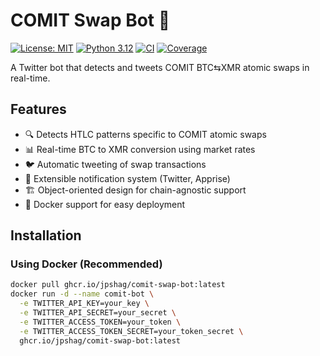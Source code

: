 # COMIT Swap Bot 🤖

[![License: MIT](https://img.shields.io/badge/License-MIT-yellow.svg)](https://opensource.org/licenses/MIT)
[![Python 3.12](https://img.shields.io/badge/python-3.12-blue.svg)](https://www.python.org/downloads/)
[![CI](https://github.com/JPShag/comit-swap-bot/actions/workflows/ci.yml/badge.svg)](https://github.com/JPShag/comit-swap-bot/actions/workflows/ci.yml)
[![Coverage](https://img.shields.io/badge/coverage-85%25-green.svg)]()

A Twitter bot that detects and tweets COMIT BTC⇆XMR atomic swaps in real-time.

## Features

- 🔍 Detects HTLC patterns specific to COMIT atomic swaps
- 📊 Real-time BTC to XMR conversion using market rates
- 🐦 Automatic tweeting of swap transactions
- 🔌 Extensible notification system (Twitter, Apprise)
- 🏗️ Object-oriented design for chain-agnostic support
- 🚀 Docker support for easy deployment

## Installation

### Using Docker (Recommended)

```bash
docker pull ghcr.io/jpshag/comit-swap-bot:latest
docker run -d --name comit-bot \
  -e TWITTER_API_KEY=your_key \
  -e TWITTER_API_SECRET=your_secret \
  -e TWITTER_ACCESS_TOKEN=your_token \
  -e TWITTER_ACCESS_TOKEN_SECRET=your_token_secret \
  ghcr.io/jpshag/comit-swap-bot:latest